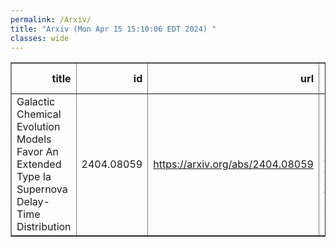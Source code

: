 ```yaml
---
permalink: /Arxiv/
title: "Arxiv (Mon Apr 15 15:10:06 EDT 2024) "
classes: wide
---
```

<table border="1" class="dataframe">
  <thead>
    <tr style="text-align: right;">
      <th>title</th>
      <th>id</th>
      <th>url</th>
      <th>authors</th>
      <th>Local Authors</th>
    </tr>
  </thead>
  <tbody>
    <tr>
      <td>Galactic Chemical Evolution Models Favor An Extended Type Ia Supernova   Delay-Time Distribution</td>
      <td>2404.08059</td>
      <td><a href="https://arxiv.org/abs/2404.08059" target="_blank">https://arxiv.org/abs/2404.08059</a></td>
      <td>Liam O. Dubay, Jennifer A. Johnson, James W. Johnson</td>
      <td>Jennifer Johnson, Liam Dubay</td>
    </tr>
  </tbody>
</table>
